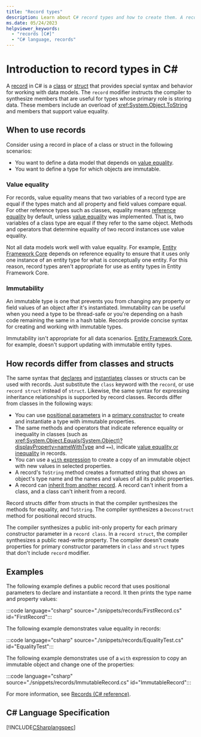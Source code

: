 ```yaml
---
title: "Record types"
description: Learn about C# record types and how to create them. A record is a class that provides value semantics.
ms.date: 05/24/2023
helpviewer_keywords: 
  - "records [C#]"
  - "C# language, records"
---
```

# Introduction to record types in C\#

A [record](../../language-reference/builtin-types/record.md) in C# is a [class](../../language-reference/keywords/class.md) or [struct](../../language-reference/builtin-types/struct.md) that provides special syntax and behavior for working with data models. The `record` modifier instructs the compiler to synthesize members that are useful for types whose primary role is storing data. These members include an overload of <xref:System.Object.ToString> and members that support value equality.

## When to use records

Consider using a record in place of a class or struct in the following scenarios:

* You want to define a data model that depends on [value equality](../../programming-guide/statements-expressions-operators/equality-comparisons.md#value-equality).
* You want to define a type for which objects are immutable.

### Value equality

For records, value equality means that two variables of a record type are equal if the types match and all property and field values compare equal. For other reference types such as classes, equality means [reference equality](../../programming-guide/statements-expressions-operators/equality-comparisons.md#reference-equality) by default, unless [value equality](../../programming-guide/statements-expressions-operators/how-to-define-value-equality-for-a-type.md) was implemented. That is, two variables of a class type are equal if they refer to the same object. Methods and operators that determine equality of two record instances use value equality.

Not all data models work well with value equality. For example, [Entity Framework Core](/ef/core/) depends on reference equality to ensure that it uses only one instance of an entity type for what is conceptually one entity. For this reason, record types aren't appropriate for use as entity types in Entity Framework Core.

### Immutability

An immutable type is one that prevents you from changing any property or field values of an object after it's instantiated. Immutability can be useful when you need a type to be thread-safe or you're depending on a hash code remaining the same in a hash table. Records provide concise syntax for creating and working with immutable types.

Immutability isn't appropriate for all data scenarios. [Entity Framework Core](/ef/core/), for example, doesn't support updating with immutable entity types.

## How records differ from classes and structs

The same syntax that [declares](classes.md#declaring-classes) and [instantiates](classes.md#creating-objects) classes or structs can be used with records. Just substitute the `class` keyword with the `record`, or use `record struct` instead of `struct`. Likewise, the same syntax for expressing inheritance relationships is supported by record classes. Records differ from classes in the following ways:

* You can use [positional parameters](../../language-reference/builtin-types/record.md#positional-syntax-for-property-and-field-definition) in a [primary constructor](../../programming-guide/classes-and-structs/instance-constructors.md#primary-constructors) to create and instantiate a type with immutable properties.
* The same methods and operators that indicate reference equality or inequality in classes (such as <xref:System.Object.Equals(System.Object)?displayProperty=nameWithType> and `==`), indicate [value equality or inequality](../../language-reference/builtin-types/record.md#value-equality) in records.
* You can use a [`with` expression](../../language-reference/builtin-types/record.md#nondestructive-mutation) to create a copy of an immutable object with new values in selected properties.
* A record's `ToString` method creates a formatted string that shows an object's type name and the names and values of all its public properties.
* A record can [inherit from another record](../../language-reference/builtin-types/record.md#inheritance). A record can't inherit from a class, and a class can't inherit from a record.

Record structs differ from structs in that the compiler synthesizes the methods for equality, and `ToString`. The compiler synthesizes a `Deconstruct` method for positional record structs.

The compiler synthesizes a public init-only property for each primary constructor parameter in a `record class`. In a `record struct`, the compiler synthesizes a public read-write property. The compiler doesn't create properties for primary constructor parameters in `class` and `struct` types that don't include `record` modifier.

## Examples

The following example defines a public record that uses positional parameters to declare and instantiate a record. It then prints the type name and property values:

:::code language="csharp" source="./snippets/records/FirstRecord.cs" id="FirstRecord":::

The following example demonstrates value equality in records:

:::code language="csharp" source="./snippets/records/EqualityTest.cs" id="EqualityTest":::

The following example demonstrates use of a `with` expression to copy an immutable object and change one of the properties:

:::code language="csharp" source="./snippets/records/ImmutableRecord.cs" id="ImmutableRecord":::

For more information, see [Records (C# reference)](../../language-reference/builtin-types/record.md).
  
## C# Language Specification

[!INCLUDE[CSharplangspec](~/includes/csharplangspec-md.md)]  
